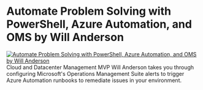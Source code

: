 # Automate Problem Solving with PowerShell, Azure Automation, and OMS by Will Anderson

[![Automate Problem Solving with PowerShell, Azure Automation, and OMS by Will Anderson](https://i4.ytimg.com/vi/Gd6vV3Qn9KA/hqdefault.jpg "Automate Problem Solving with PowerShell, Azure Automation, and OMS by Will Anderson")](https://www.youtube.com/watch?v=Gd6vV3Qn9KA)
Cloud and Datacenter Management MVP Will Anderson takes you through configuring Microsoft's Operations Management Suite alerts to trigger Azure Automation runbooks to remediate issues in your environment.



